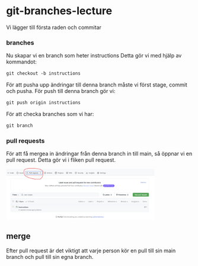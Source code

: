 # git-branches-lecture

Vi lägger till första raden och commitar

### branches

Nu skapar vi en branch som heter instructions
Detta gör vi med hjälp av kommandot:

```md
git checkout -b instructions
```

För att pusha upp ändringar till denna branch måste vi först stage, commit och pusha. För push till denna branch gör vi: 

```md
git push origin instructions
```

För att checka branches som vi har:

```md
git branch
```

### pull requests

För att få mergea in ändringar från denna branch in till main, så öppnar vi en pull request. Detta gör vi i fliken pull request.

<img src="assets/pull_request.png" width = 400>

## merge

Efter pull request är det viktigt att varje person kör en pull till sin main branch och pull till sin egna branch. 
